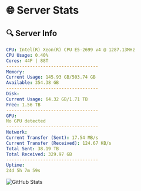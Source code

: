 # 🌐 Server Stats
## 🔍 Server Info
```yaml
CPU: Intel(R) Xeon(R) CPU E5-2699 v4 @ 1287.13MHz
CPU Usage: 0.40%
Cores: 44P | 88T
-----------------------------------
Memory:
Current Usage: 145.93 GB/503.74 GB
Available: 354.38 GB
-----------------------------------
Disk:
Current Usage: 64.32 GB/1.71 TB
Free: 1.56 TB
-----------------------------------
GPU:
No GPU detected
-----------------------------------
Network:
Current Transfer (Sent): 17.54 MB/s
Current Transfer (Received): 124.67 KB/s
Total Sent: 38.19 TB
Total Received: 329.97 GB
-----------------------------------
Uptime:
24d 5h 7m 59s
```
![GitHub Stats](https://img.shields.io/badge/Updated-2025-04-01_02:30:48-blue)
